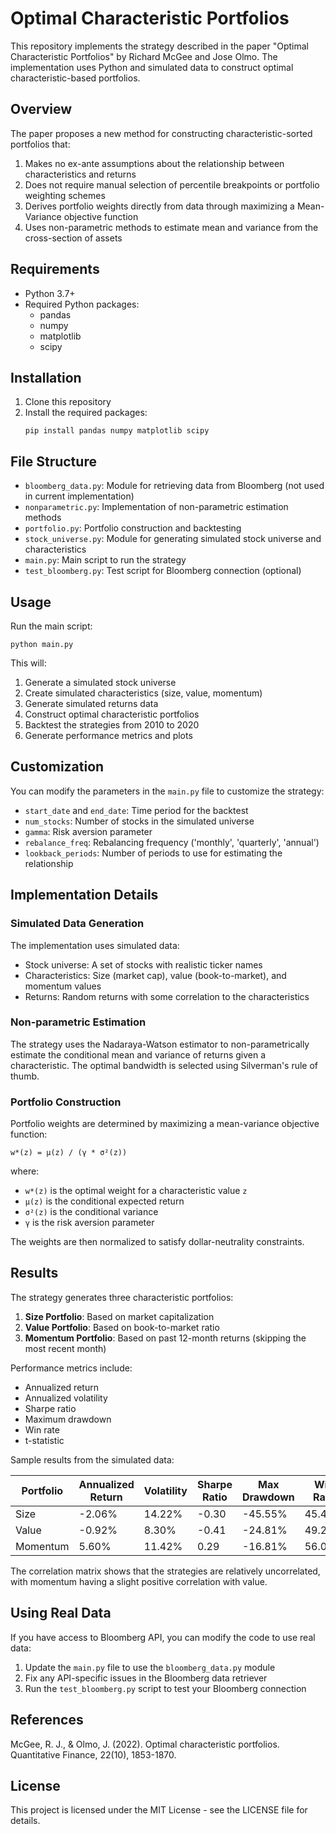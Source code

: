# Optimal Characteristic Portfolios

This repository implements the strategy described in the paper "Optimal Characteristic Portfolios" by Richard McGee and Jose Olmo. The implementation uses Python and simulated data to construct optimal characteristic-based portfolios.

## Overview

The paper proposes a new method for constructing characteristic-sorted portfolios that:

1. Makes no ex-ante assumptions about the relationship between characteristics and returns
2. Does not require manual selection of percentile breakpoints or portfolio weighting schemes
3. Derives portfolio weights directly from data through maximizing a Mean-Variance objective function
4. Uses non-parametric methods to estimate mean and variance from the cross-section of assets

## Requirements

- Python 3.7+
- Required Python packages:
  - pandas
  - numpy
  - matplotlib
  - scipy

## Installation

1. Clone this repository
2. Install the required packages:
   ```
   pip install pandas numpy matplotlib scipy
   ```

## File Structure

- `bloomberg_data.py`: Module for retrieving data from Bloomberg (not used in current implementation)
- `nonparametric.py`: Implementation of non-parametric estimation methods
- `portfolio.py`: Portfolio construction and backtesting
- `stock_universe.py`: Module for generating simulated stock universe and characteristics
- `main.py`: Main script to run the strategy
- `test_bloomberg.py`: Test script for Bloomberg connection (optional)

## Usage

Run the main script:
```
python main.py
```

This will:
1. Generate a simulated stock universe
2. Create simulated characteristics (size, value, momentum)
3. Generate simulated returns data
4. Construct optimal characteristic portfolios
5. Backtest the strategies from 2010 to 2020
6. Generate performance metrics and plots

## Customization

You can modify the parameters in the `main.py` file to customize the strategy:

- `start_date` and `end_date`: Time period for the backtest
- `num_stocks`: Number of stocks in the simulated universe
- `gamma`: Risk aversion parameter
- `rebalance_freq`: Rebalancing frequency ('monthly', 'quarterly', 'annual')
- `lookback_periods`: Number of periods to use for estimating the relationship

## Implementation Details

### Simulated Data Generation

The implementation uses simulated data:
- Stock universe: A set of stocks with realistic ticker names
- Characteristics: Size (market cap), value (book-to-market), and momentum values
- Returns: Random returns with some correlation to the characteristics

### Non-parametric Estimation

The strategy uses the Nadaraya-Watson estimator to non-parametrically estimate the conditional mean and variance of returns given a characteristic. The optimal bandwidth is selected using Silverman's rule of thumb.

### Portfolio Construction

Portfolio weights are determined by maximizing a mean-variance objective function:

```
w*(z) = μ(z) / (γ * σ²(z))
```

where:
- `w*(z)` is the optimal weight for a characteristic value `z`
- `μ(z)` is the conditional expected return
- `σ²(z)` is the conditional variance
- `γ` is the risk aversion parameter

The weights are then normalized to satisfy dollar-neutrality constraints.

## Results

The strategy generates three characteristic portfolios:

1. **Size Portfolio**: Based on market capitalization
2. **Value Portfolio**: Based on book-to-market ratio
3. **Momentum Portfolio**: Based on past 12-month returns (skipping the most recent month)

Performance metrics include:
- Annualized return
- Annualized volatility
- Sharpe ratio
- Maximum drawdown
- Win rate
- t-statistic

Sample results from the simulated data:

| Portfolio | Annualized Return | Volatility | Sharpe Ratio | Max Drawdown | Win Rate |
|-----------|-------------------|------------|--------------|--------------|----------|
| Size      | -2.06%            | 14.22%     | -0.30        | -45.55%      | 45.45%   |
| Value     | -0.92%            | 8.30%      | -0.41        | -24.81%      | 49.24%   |
| Momentum  | 5.60%             | 11.42%     | 0.29         | -16.81%      | 56.06%   |

The correlation matrix shows that the strategies are relatively uncorrelated, with momentum having a slight positive correlation with value.

## Using Real Data

If you have access to Bloomberg API, you can modify the code to use real data:

1. Update the `main.py` file to use the `bloomberg_data.py` module
2. Fix any API-specific issues in the Bloomberg data retriever
3. Run the `test_bloomberg.py` script to test your Bloomberg connection

## References

McGee, R. J., & Olmo, J. (2022). Optimal characteristic portfolios. Quantitative Finance, 22(10), 1853-1870.

## License

This project is licensed under the MIT License - see the LICENSE file for details.
